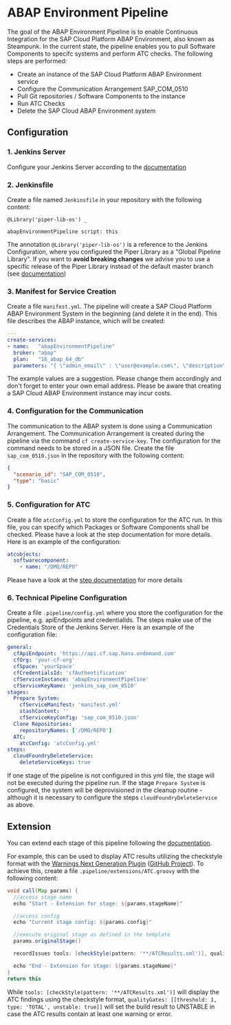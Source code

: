 # ABAP Environment Pipeline

The goal of the ABAP Environment Pipeline is to enable Continuous Integration for the SAP Cloud Platform ABAP Environment, also known as Steampunk.
In the current state, the pipeline enables you to pull Software Components to specifc systems and perform ATC checks. The following steps are performed:

* Create an instance of the SAP Cloud Platform ABAP Environment service
* Configure the Communication Arrangement SAP_COM_0510
* Pull Git repositories / Software Components to the instance
* Run ATC Checks
* Delete the SAP Cloud ABAP Environment system

## Configuration

### 1. Jenkins Server

Configure your Jenkins Server according to the [documentation](https://sap.github.io/jenkins-library/guidedtour/)

### 2. Jenkinsfile

Create a file named `Jenkinsfile` in your repository with the following content:

```
@Library('piper-lib-os') _

abapEnvironmentPipeline script: this
```

The annotation `@Library('piper-lib-os')` is a reference to the Jenkins Configuration, where you configured the Piper Library as a "Global Pipeline Library". If you want to **avoid breaking changes** we advise you to use a specific release of the Piper Library instead of the default master branch (see [documentation](https://sap.github.io/jenkins-library/customjenkins/#shared-library))

### 3. Manifest for Service Creation

Create a file `manifest.yml`. The pipeline will create a SAP Cloud Platform ABAP Environment System in the beginning (and delete it in the end). This file describes the ABAP instance, which will be created:

```yaml
---
create-services:
- name:   "abapEnvironmentPipeline"
  broker: "abap"
  plan:   "16_abap_64_db"
  parameters: "{ \"admin_email\" : \"user@example.com\", \"description\" : \"System for ABAP Pipeline\" }"
```

The example values are a suggestion. Please change them accordingly and don't forget to enter your own email address. Please be aware that creating a SAP Cloud ABAP Environment instance may incur costs.

### 4. Configuration for the Communication

The communication to the ABAP system is done using a Communication Arrangement. The Communication Arrangement is created during the pipeline via the command `cf create-service-key`. The configuration for the command needs to be stored in a JSON file. Create the file `sap_com_0510.json` in the repository with the following content:

```json
{
  "scenario_id": "SAP_COM_0510",
  "type": "basic"
}
```

### 5. Configuration for ATC

Create a file `atcConfig.yml` to store the configuration for the ATC run. In this file, you can specify which Packages or Software Components shall be checked. Please have a look at the step documentation for more details. Here is an example of the configuration:

```yml
atcobjects:
  softwarecomponent:
    - name: "/DMO/REPO"
```

Please have a look at the [step documentation](https://sap.github.io/jenkins-library/steps/abapEnvironmentRunATCCheck/) for more details

### 6. Technical Pipeline Configuration

Create a file `.pipeline/config.yml` where you store the configuration for the pipeline, e.g. apiEndpoints and credentialIds. The steps make use of the Credentials Store of the Jenkins Server. Here is an example of the configuration file:

```yml
general:
  cfApiEndpoint: 'https://api.cf.sap.hana.ondemand.com'
  cfOrg: 'your-cf-org'
  cfSpace: 'yourSpace'
  cfCredentialsId: 'cfAuthentification'
  cfServiceInstance: 'abapEnvironmentPipeline'
  cfServiceKeyName: 'jenkins_sap_com_0510'
stages:
  Prepare System:
    cfServiceManifest: 'manifest.yml'
    stashContent: ''
    cfServiceKeyConfig: 'sap_com_0510.json'
  Clone Repositories:
    repositoryNames: ['/DMO/REPO']
  ATC:
    atcConfig: 'atcConfig.yml'
steps:
  cloudFoundryDeleteService:
    deleteServiceKeys: true
```

If one stage of the pipeline is not configured in this yml file, the stage will not be executed during the pipeline run. If the stage `Prepare System` is configured, the system will be deprovisioned in the cleanup routine - although it is necessary to configure the steps `cloudFoundryDeleteService` as above.

## Extension

You can extend each stage of this pipeline following the [documentation](../extensibility.md).

For example, this can be used to display ATC results utilizing the checkstyle format with the [Warnings Next Generation Plugin](https://www.jenkins.io/doc/pipeline/steps/warnings-ng/#warnings-next-generation-plugin) ([GitHub Project](https://github.com/jenkinsci/warnings-ng-plugin)).
To achieve this, create a file `.pipeline/extensions/ATC.groovy` with the following content:

```groovy
void call(Map params) {
  //access stage name
  echo "Start - Extension for stage: ${params.stageName}"

  //access config
  echo "Current stage config: ${params.config}"

  //execute original stage as defined in the template
  params.originalStage()

  recordIssues tools: [checkStyle(pattern: '**/ATCResults.xml')], qualityGates: [[threshold: 1, type: 'TOTAL', unstable: true]]

  echo "End - Extension for stage: ${params.stageName}"
}
return this
```

While `tools: [checkStyle(pattern: '**/ATCResults.xml')]` will display the ATC findings using the checkstyle format, `qualityGates: [[threshold: 1, type: 'TOTAL', unstable: true]]` will set the build result to UNSTABLE in case the ATC results contain at least one warning or error.
